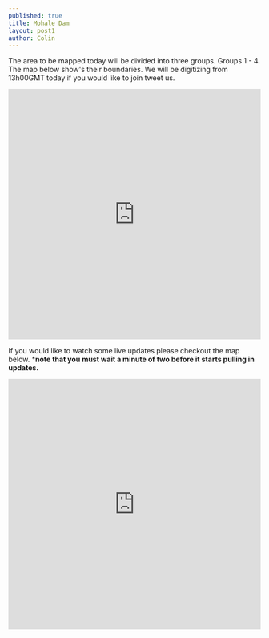 ```yaml
---
published: true
title: Mohale Dam
layout: post1
author: Colin
---
```


The area to be mapped today will be divided into three groups. Groups 1 - 4. The map below show's their boundaries. We will be digitizing from 13h00GMT today if you would like to join tweet us.

<iframe width='100%' height='500px' frameBorder='0' src='http://a.tiles.mapbox.com/v3/rusty.ha402d4f/mm/zoompan,zoomwheel,geocoder,share.html'></iframe>

If you would like to watch some live updates please checkout the map below. ***note that you must wait a minute of two before it starts pulling in updates.**

<iframe frameborder="no" width="100%" height="500px" src="http://osmlab.github.io/show-me-the-way/#-30.751277776257812,26.905517578125,-28.536274512989916,29.729003906249996">

If you would like to get involved send us a tweet at any of the following handles <strong>@rusty1052 @ciaranstaunton @josephcorr</strong>